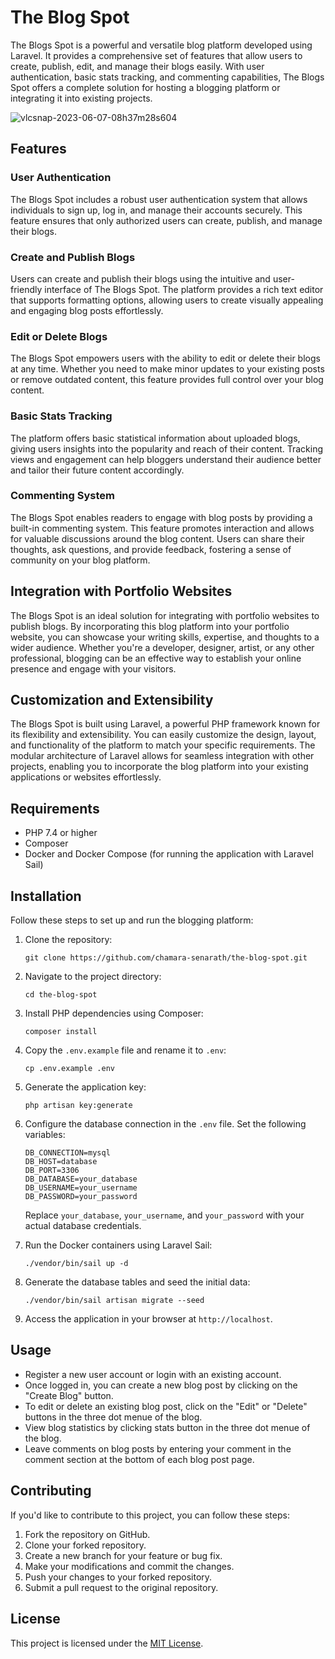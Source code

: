 # The Blog Spot

The Blogs Spot is a powerful and versatile blog platform developed using Laravel. It provides a comprehensive set of features that allow users to create, publish, edit, and manage their blogs easily. With user authentication, basic stats tracking, and commenting capabilities, The Blogs Spot offers a complete solution for hosting a blogging platform or integrating it into existing projects.

![vlcsnap-2023-06-07-08h37m28s604](https://github.com/chamara-senarath/the-blog-spot/assets/74641128/6fe080b2-3cdc-41bc-a4ba-8820607b300f)


## Features
### User Authentication
The Blogs Spot includes a robust user authentication system that allows individuals to sign up, log in, and manage their accounts securely. This feature ensures that only authorized users can create, publish, and manage their blogs.

### Create and Publish Blogs
Users can create and publish their blogs using the intuitive and user-friendly interface of The Blogs Spot. The platform provides a rich text editor that supports formatting options, allowing users to create visually appealing and engaging blog posts effortlessly.

### Edit or Delete Blogs
The Blogs Spot empowers users with the ability to edit or delete their blogs at any time. Whether you need to make minor updates to your existing posts or remove outdated content, this feature provides full control over your blog content.

### Basic Stats Tracking
The platform offers basic statistical information about uploaded blogs, giving users insights into the popularity and reach of their content. Tracking views and engagement can help bloggers understand their audience better and tailor their future content accordingly.

### Commenting System
The Blogs Spot enables readers to engage with blog posts by providing a built-in commenting system. This feature promotes interaction and allows for valuable discussions around the blog content. Users can share their thoughts, ask questions, and provide feedback, fostering a sense of community on your blog platform.

## Integration with Portfolio Websites
The Blogs Spot is an ideal solution for integrating with portfolio websites to publish blogs. By incorporating this blog platform into your portfolio website, you can showcase your writing skills, expertise, and thoughts to a wider audience. Whether you're a developer, designer, artist, or any other professional, blogging can be an effective way to establish your online presence and engage with your visitors.

## Customization and Extensibility
The Blogs Spot is built using Laravel, a powerful PHP framework known for its flexibility and extensibility. You can easily customize the design, layout, and functionality of the platform to match your specific requirements. The modular architecture of Laravel allows for seamless integration with other projects, enabling you to incorporate the blog platform into your existing applications or websites effortlessly.

## Requirements

- PHP 7.4 or higher
- Composer
- Docker and Docker Compose (for running the application with Laravel Sail)

## Installation

Follow these steps to set up and run the blogging platform:

1. Clone the repository:

   ```shell
   git clone https://github.com/chamara-senarath/the-blog-spot.git
   ```

2. Navigate to the project directory:

   ```shell
   cd the-blog-spot
   ```

3. Install PHP dependencies using Composer:

   ```shell
   composer install
   ```

4. Copy the `.env.example` file and rename it to `.env`:

   ```shell
   cp .env.example .env
   ```

5. Generate the application key:

   ```shell
   php artisan key:generate
   ```

6. Configure the database connection in the `.env` file. Set the following variables:

   ```dotenv
   DB_CONNECTION=mysql
   DB_HOST=database
   DB_PORT=3306
   DB_DATABASE=your_database
   DB_USERNAME=your_username
   DB_PASSWORD=your_password
   ```

   Replace `your_database`, `your_username`, and `your_password` with your actual database credentials.

7. Run the Docker containers using Laravel Sail:

   ```shell
   ./vendor/bin/sail up -d
   ```

8. Generate the database tables and seed the initial data:

   ```shell
   ./vendor/bin/sail artisan migrate --seed
   ```

9. Access the application in your browser at `http://localhost`.

## Usage

- Register a new user account or login with an existing account.
- Once logged in, you can create a new blog post by clicking on the "Create Blog" button.
- To edit or delete an existing blog post, click on the "Edit" or "Delete" buttons in the three dot menue of the blog.
- View blog statistics by clicking stats button in the three dot menue of the blog.
- Leave comments on blog posts by entering your comment in the comment section at the bottom of each blog post page.

## Contributing

If you'd like to contribute to this project, you can follow these steps:

1. Fork the repository on GitHub.
2. Clone your forked repository.
3. Create a new branch for your feature or bug fix.
4. Make your modifications and commit the changes.
5. Push your changes to your forked repository.
6. Submit a pull request to the original repository.

## License

This project is licensed under the [MIT License](LICENSE).
